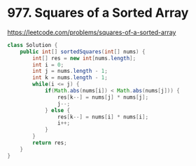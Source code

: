 # 977. Squares of a Sorted Array

https://leetcode.com/problems/squares-of-a-sorted-array

```java
class Solution {
    public int[] sortedSquares(int[] nums) {
        int[] res = new int[nums.length];
        int i = 0;
        int j = nums.length - 1;
        int k = nums.length - 1;
        while(i <= j) {
            if(Math.abs(nums[i]) < Math.abs(nums[j])) {
                res[k--] = nums[j] * nums[j];
                j--;
            } else {
                res[k--] = nums[i] * nums[i];
                i++;
            }
        }
        return res;
    }
}
```
